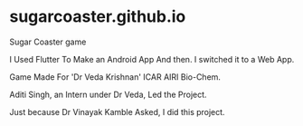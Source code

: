 # sugarcoaster.github.io
Sugar Coaster game 

I Used Flutter To Make an Android App And then. I switched it to a Web App.

Game Made For 'Dr Veda Krishnan' ICAR AIRI Bio-Chem.

Aditi Singh, an Intern under Dr Veda, Led the Project. 

 Just because Dr Vinayak Kamble Asked, I did this project. 

